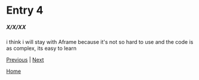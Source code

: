 # Entry 4
##### X/X/XX

i think i will stay with Aframe because it's not so hard to use and the code is as complex, its easy to learn

[Previous](entry03.md) | [Next](entry05.md)

[Home](../README.md)
